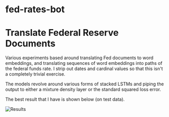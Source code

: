 # fed-rates-bot
# Translate Federal Reserve Documents

Various experiments based around translating Fed documents to word embeddings, and translating sequences of word embeddings into paths of the federal funds rate.  I strip out dates and cardinal values so that this isn't a completely trivial exercise.

The models revolve around various forms of stacked LSTMs and piping the output to either a mixture density layer or the standard squared loss error.

The best result that I have is shown below (on test data).

![Results](https://github.com/allentran/fed-rates-bot/blob/master/prelim_results.png)
